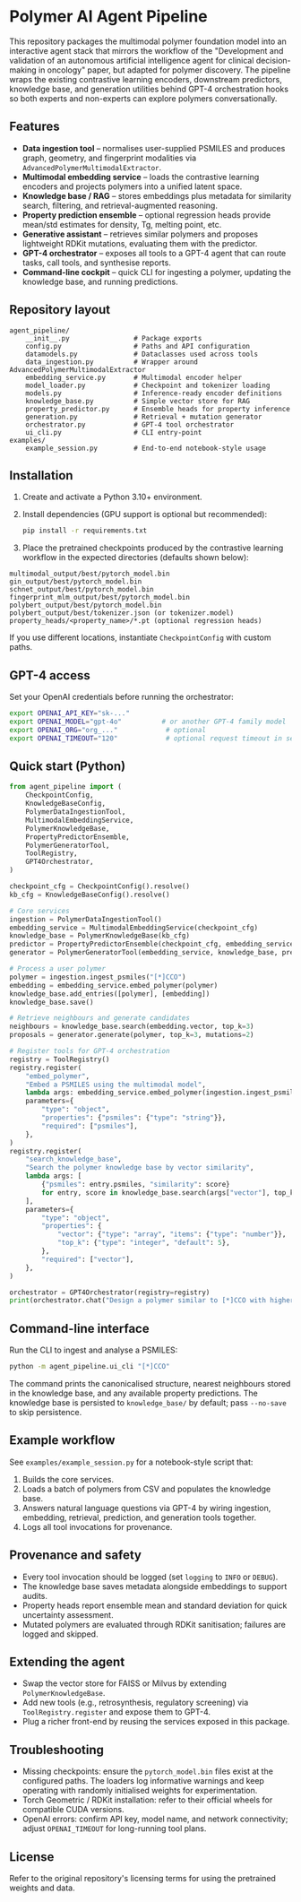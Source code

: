 # Polymer AI Agent Pipeline

This repository packages the multimodal polymer foundation model into an interactive agent stack that mirrors the workflow of the "Development and validation of an autonomous artificial intelligence agent for clinical decision-making in oncology" paper, but adapted for polymer discovery. The pipeline wraps the existing contrastive learning encoders, downstream predictors, knowledge base, and generation utilities behind GPT-4 orchestration hooks so both experts and non-experts can explore polymers conversationally.

## Features

- **Data ingestion tool** – normalises user-supplied PSMILES and produces graph, geometry, and fingerprint modalities via `AdvancedPolymerMultimodalExtractor`.
- **Multimodal embedding service** – loads the contrastive learning encoders and projects polymers into a unified latent space.
- **Knowledge base / RAG** – stores embeddings plus metadata for similarity search, filtering, and retrieval-augmented reasoning.
- **Property prediction ensemble** – optional regression heads provide mean/std estimates for density, Tg, melting point, etc.
- **Generative assistant** – retrieves similar polymers and proposes lightweight RDKit mutations, evaluating them with the predictor.
- **GPT-4 orchestrator** – exposes all tools to a GPT-4 agent that can route tasks, call tools, and synthesise reports.
- **Command-line cockpit** – quick CLI for ingesting a polymer, updating the knowledge base, and running predictions.

## Repository layout

```
agent_pipeline/
    __init__.py                # Package exports
    config.py                  # Paths and API configuration
    datamodels.py              # Dataclasses used across tools
    data_ingestion.py          # Wrapper around AdvancedPolymerMultimodalExtractor
    embedding_service.py       # Multimodal encoder helper
    model_loader.py            # Checkpoint and tokenizer loading
    models.py                  # Inference-ready encoder definitions
    knowledge_base.py          # Simple vector store for RAG
    property_predictor.py      # Ensemble heads for property inference
    generation.py              # Retrieval + mutation generator
    orchestrator.py            # GPT-4 tool orchestrator
    ui_cli.py                  # CLI entry-point
examples/
    example_session.py         # End-to-end notebook-style usage
```

## Installation

1. Create and activate a Python 3.10+ environment.
2. Install dependencies (GPU support is optional but recommended):

   ```bash
   pip install -r requirements.txt
   ```

3. Place the pretrained checkpoints produced by the contrastive learning workflow in the expected directories (defaults shown below):

```
multimodal_output/best/pytorch_model.bin
gin_output/best/pytorch_model.bin
schnet_output/best/pytorch_model.bin
fingerprint_mlm_output/best/pytorch_model.bin
polybert_output/best/pytorch_model.bin
polybert_output/best/tokenizer.json (or tokenizer.model)
property_heads/<property_name>/*.pt (optional regression heads)
```

If you use different locations, instantiate `CheckpointConfig` with custom paths.

## GPT-4 access

Set your OpenAI credentials before running the orchestrator:

```bash
export OPENAI_API_KEY="sk-..."
export OPENAI_MODEL="gpt-4o"          # or another GPT-4 family model
export OPENAI_ORG="org_..."            # optional
export OPENAI_TIMEOUT="120"            # optional request timeout in seconds
```

## Quick start (Python)

```python
from agent_pipeline import (
    CheckpointConfig,
    KnowledgeBaseConfig,
    PolymerDataIngestionTool,
    MultimodalEmbeddingService,
    PolymerKnowledgeBase,
    PropertyPredictorEnsemble,
    PolymerGeneratorTool,
    ToolRegistry,
    GPT4Orchestrator,
)

checkpoint_cfg = CheckpointConfig().resolve()
kb_cfg = KnowledgeBaseConfig().resolve()

# Core services
ingestion = PolymerDataIngestionTool()
embedding_service = MultimodalEmbeddingService(checkpoint_cfg)
knowledge_base = PolymerKnowledgeBase(kb_cfg)
predictor = PropertyPredictorEnsemble(checkpoint_cfg, embedding_service=embedding_service)
generator = PolymerGeneratorTool(embedding_service, knowledge_base, predictor)

# Process a user polymer
polymer = ingestion.ingest_psmiles("[*]CCO")
embedding = embedding_service.embed_polymer(polymer)
knowledge_base.add_entries([polymer], [embedding])
knowledge_base.save()

# Retrieve neighbours and generate candidates
neighbours = knowledge_base.search(embedding.vector, top_k=3)
proposals = generator.generate(polymer, top_k=3, mutations=2)

# Register tools for GPT-4 orchestration
registry = ToolRegistry()
registry.register(
    "embed_polymer",
    "Embed a PSMILES using the multimodal model",
    lambda args: embedding_service.embed_polymer(ingestion.ingest_psmiles(args["psmiles"])).vector.tolist(),
    parameters={
        "type": "object",
        "properties": {"psmiles": {"type": "string"}},
        "required": ["psmiles"],
    },
)
registry.register(
    "search_knowledge_base",
    "Search the polymer knowledge base by vector similarity",
    lambda args: [
        {"psmiles": entry.psmiles, "similarity": score}
        for entry, score in knowledge_base.search(args["vector"], top_k=args.get("top_k", 5))
    ],
    parameters={
        "type": "object",
        "properties": {
            "vector": {"type": "array", "items": {"type": "number"}},
            "top_k": {"type": "integer", "default": 5},
        },
        "required": ["vector"],
    },
)

orchestrator = GPT4Orchestrator(registry=registry)
print(orchestrator.chat("Design a polymer similar to [*]CCO with higher thermal stability."))
```

## Command-line interface

Run the CLI to ingest and analyse a PSMILES:

```bash
python -m agent_pipeline.ui_cli "[*]CCO"
```

The command prints the canonicalised structure, nearest neighbours stored in the knowledge base, and any available property predictions. The knowledge base is persisted to `knowledge_base/` by default; pass `--no-save` to skip persistence.

## Example workflow

See `examples/example_session.py` for a notebook-style script that:

1. Builds the core services.
2. Loads a batch of polymers from CSV and populates the knowledge base.
3. Answers natural language questions via GPT-4 by wiring ingestion, embedding, retrieval, prediction, and generation tools together.
4. Logs all tool invocations for provenance.

## Provenance and safety

- Every tool invocation should be logged (set `logging` to `INFO` or `DEBUG`).
- The knowledge base saves metadata alongside embeddings to support audits.
- Property heads report ensemble mean and standard deviation for quick uncertainty assessment.
- Mutated polymers are evaluated through RDKit sanitisation; failures are logged and skipped.

## Extending the agent

- Swap the vector store for FAISS or Milvus by extending `PolymerKnowledgeBase`.
- Add new tools (e.g., retrosynthesis, regulatory screening) via `ToolRegistry.register` and expose them to GPT-4.
- Plug a richer front-end by reusing the services exposed in this package.

## Troubleshooting

- Missing checkpoints: ensure the `pytorch_model.bin` files exist at the configured paths. The loaders log informative warnings and keep operating with randomly initialised weights for experimentation.
- Torch Geometric / RDKit installation: refer to their official wheels for compatible CUDA versions.
- OpenAI errors: confirm API key, model name, and network connectivity; adjust `OPENAI_TIMEOUT` for long-running tool plans.

## License

Refer to the original repository's licensing terms for using the pretrained weights and data.
